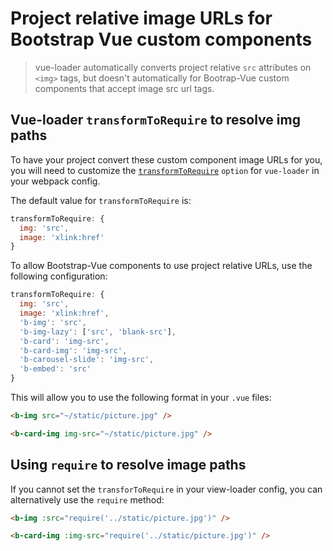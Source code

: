 # Project relative image URLs for Bootstrap Vue custom components

> vue-loader automatically converts project relative `src` attributes
on `<img>` tags, but doesn't automatically for Bootrap-Vue custom
components that accept image src url tags.

## Vue-loader `transformToRequire` to resolve img paths
To have your project convert these custom component image URLs for you, you will need to
customize the [`transformToRequire`](https://vue-loader.vuejs.org/en/options.html#transformtorequire)
`option` for `vue-loader` in your webpack config.

The default value for `transformToRequire` is:

```js
transformToRequire: {
  img: 'src',
  image: 'xlink:href'
}
```

To allow Bootstrap-Vue components to use project relative URLs,
use the following configuration:

```js
transformToRequire: {
  img: 'src',
  image: 'xlink:href',
  'b-img': 'src',
  'b-img-lazy': ['src', 'blank-src'],
  'b-card': 'img-src',
  'b-card-img': 'img-src',
  'b-carousel-slide': 'img-src',
  'b-embed': 'src'
}
```

This will allow you to use the following format in your `.vue` files:

```html
<b-img src="~/static/picture.jpg" />

<b-card-img img-src="~/static/picture.jpg" />
```

## Using `require` to resolve image paths
If you cannot set the `transforToRequire` in your view-loader config, you
can alternatively use the `require` method:

```html
<b-img :src="require('../static/picture.jpg')" />

<b-card-img :img-src="require('../static/picture.jpg')" />
```
